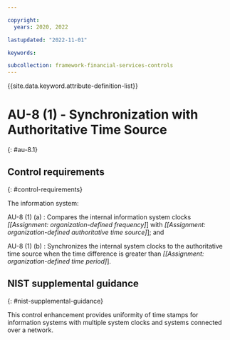 ```yaml
---

copyright:
  years: 2020, 2022

lastupdated: "2022-11-01"

keywords:

subcollection: framework-financial-services-controls
---
```


{{site.data.keyword.attribute-definition-list}}

               
# AU-8 (1) - Synchronization with Authoritative Time Source
{: #au-8.1}

## Control requirements
{: #control-requirements}

The information system:

AU-8 (1) (a)
    : Compares the internal information system clocks _[[Assignment: organization-defined frequency]_] with _[[Assignment: organization-defined authoritative time source]_]; and

AU-8 (1) (b)
    : Synchronizes the internal system clocks to the authoritative time source when the time difference is greater than _[[Assignment: organization-defined time period]_].

## NIST supplemental guidance
{: #nist-supplemental-guidance}

This control enhancement provides uniformity of time stamps for information systems with multiple system clocks and systems connected over a network.





